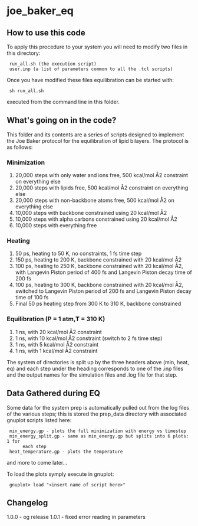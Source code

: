 <!--
@Author: nfrazee and kbillings
@Date:   2019-04-11T16:05:31-04:00
@Last modified by:   nfrazee and kbillings
@Last modified time: 2019-04-11T16:05:52-04:00
-->
# joe_baker_eq

## How to use this code

To apply this procedure to your system you will need to modify two files in
this directory:

     run_all.sh (the execution script)
     user.inp (a list of parameters common to all the .tcl scripts)

Once you have modified these files equilibration can be started with:

     sh run_all.sh

executed from the command line in this folder.

## What's going on in the code?

This folder and its contents are a series of scripts designed to implement the
Joe Baker protocol for the equilibration of lipid bilayers. The protocol is as
follows:


### Minimization
1. 20,000 steps with only water and ions free, 500 kcal/mol Å2 constraint on
     everything else
2. 20,000 steps with lipids free, 500 kcal/mol Å2 constraint on everything else
3. 20,000 steps with non-backbone atoms free, 500 kcal/mol Å2 on everything
     else
4. 10,000 steps with backbone constrained using 20 kcal/mol Å2
5. 10,000 steps with alpha carbons constrained using 20 kcal/mol Å2
6. 10,000 steps with everything free

### Heating
1. 50 ps, heating to 50 K, no constraints, 1 fs time step
2. 150 ps, heating to 200 K, backbone constrained with 20 kcal/mol Å2
3. 100 ps, heating to 250 K, backbone constrained with 20 kcal/mol Å2, with
     Langevin Piston period of 400 fs and Langevin Piston decay time of 200 fs
4. 100 ps, heating to 300 K, backbone constrained with 20 kcal/mol Å2,
     switched to Langevin Piston period of 200 fs and Langevin Piston decay
     time of 100 fs
5. Final 50 ps heating step from 300 K to 310 K, backbone constrained

### Equilibration (P = 1 atm,T = 310 K)
1. 1 ns, with 20 kcal/mol Å2 constraint
2. 1 ns, with 10 kcal/mol Å2 constraint (switch to 2 fs time step)
3. 1 ns, with 5 kcal/mol Å2 constraint
4. 1 ns, with 1 kcal/mol Å2 constraint



The system of directories is split up by the three headers above (min, heat,
eq) and each step under the heading corresponds to one of the .inp files and
the output names for the simulation files and .log file for that step.


## Data Gathered during EQ
Some data for the system prep is automatically pulled out from the log files of
the various steps; this is stored the prep_data directory with associated
gnuplot scripts listed here:

     min_energy.gp - plots the full minimization with energy vs timestep
     min_energy_split.gp - same as min_energy.gp but splits into 6 plots: 1 for
          each step
     heat_temperature.gp - plots the temperature
and more to come later...

To load the plots symply execute in gnuplot:

     gnuplot> load "<insert name of script here>"


## Changelog

1.0.0 - og release
1.0.1 - fixed error reading in parameters
